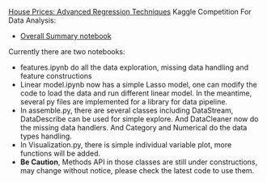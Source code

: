  [House Prices: Advanced Regression Techniques](https://www.kaggle.com/c/house-prices-advanced-regression-technologies) Kaggle Competition
For Data Analysis:
* [Overall Summary notebook](notebook/Data/General_summary.ipynb)


Currently there are two notebooks:
* features.ipynb do all the data exploration, missing data handling and feature constructions
* Linear model.ipynb now has a simple Lasso model, one can modify the code to load the data and run different linear model.
In the meantime, several py files are implemented for a library for data pipeline.
* In assemble.py, there are several classes including DataStream, DataDescribe can be used for simple explore. And DataCleaner now do the missing data handlers. And Category and Numerical do the data types handling.
* In Visualization.py, there is simple individual variable plot, more functions will be added.
* __Be Caution__, Methods API in those classes are still under constructions, may change without notice, please check the latest code to use them. 
